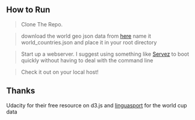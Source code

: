 ## How to Run

>Clone The Repo.

>download the world geo json data from
[here](https://github.com/johan/world.geo.json/blob/master/countries.geo.json) name it world_countries.json and place it in your root directory

>Start up a webserver.
I suggest using something like [Servez](https://github.com/greggman/servez) to boot quickly without having to deal with the command line

>Check it out on your local host!


## Thanks
Udacity for their free resource on d3.js and [linguasport](http://www.linguasport.com/index_x.htm) for the world cup data

